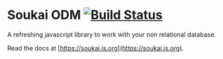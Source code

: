 # Soukai ODM [![Build Status](https://semaphoreci.com/api/v1/noeldemartin/soukai/branches/main/badge.svg)](https://semaphoreci.com/noeldemartin/soukai)

A refreshing javascript library to work with your non relational database.

Read the docs at [https://soukai.js.org](https://soukai.js.org).

